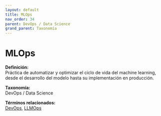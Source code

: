 ```yaml
---
layout: default
title: MLOps
nav_order: 34
parent: DevOps / Data Science
grand_parent: Taxonomía
---
```


# MLOps

**Definición:**  
Práctica de automatizar y optimizar el ciclo de vida del machine learning, desde el desarrollo del modelo hasta su implementación en producción.

**Taxonomía:**  
DevOps / Data Science

**Términos relacionados:**  
[DevOps](https://maleniski.github.io/diccionario-angl-tec-mx/docs/taxonomia/devops/devops.html), [LLMOps](https://maleniski.github.io/diccionario-angl-tec-mx/docs/taxonomia/llmops/llmops.html)
